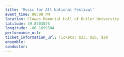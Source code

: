 ```yaml
---
title: 'Music for All National Festival'
event_time: 08:00 PM
location: Clowes Memorial Hall of Butler University
latitude: 39.8403526
longitude: -86.1699304
performance_url: 
ticket_information_url: Tickets: $33, $26, $20
ensemble: 
conductor: 
---
```


